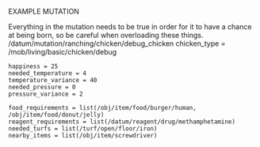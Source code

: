EXAMPLE MUTATION

Everything in the mutation needs to be true in order for it to have a chance at being born, so be careful when overloading these things.
/datum/mutation/ranching/chicken/debug_chicken
chicken_type = /mob/living/basic/chicken/debug

    happiness = 25
    needed_temperature = 4
    temperature_variance = 40
    needed_pressure = 0
    pressure_variance = 2

    food_requirements = list(/obj/item/food/burger/human, /obj/item/food/donut/jelly)
    reagent_requirements = list(/datum/reagent/drug/methamphetamine)
    needed_turfs = list(/turf/open/floor/iron)
    nearby_items = list(/obj/item/screwdriver)
